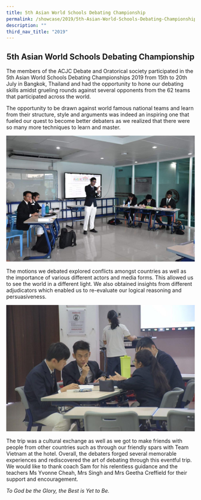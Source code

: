 ```yaml
---
title: 5th Asian World Schools Debating Championship
permalink: /showcase/2019/5th-Asian-World-Schools-Debating-Championship/
description: ""
third_nav_title: "2019"
---
```

## <center> 5th Asian World Schools Debating Championship </center>

The members of the ACJC Debate and Oratorical society participated in the 5th Asian World Schools Debating Championships 2019 from 15th to 20th July in Bangkok, Thailand and had the opportunity to hone our debating skills amidst grueling rounds against several opponents from the 62 teams that participated across the world.

The opportunity to be drawn against world famous national teams and learn from their structure, style and arguments was indeed an inspiring one that fueled our quest to become better debaters as we realized that there were so many more techniques to learn and master.

![](/images/IMG_0122.jpeg)

The motions we debated explored conflicts amongst countries as well as the importance of various different actors and media forms. This allowed us to see the world in a different light. We also obtained insights from different adjudicators which enabled us to re-evaluate our logical reasoning and persuasiveness.

![](/images/IMG_0124.jpeg)

The trip was a cultural exchange as well as we got to make friends with people from other countries such as through our friendly spars with Team Vietnam at the hotel. Overall, the debaters forged several memorable experiences and rediscovered the art of debating through this eventful trip. We would like to thank coach Sam for his relentless guidance and the teachers Ms Yvonne Cheah, Mrs Singh and Mrs Geetha Creffield for their support and encouragement.

_To God be the Glory, the Best is Yet to Be._
